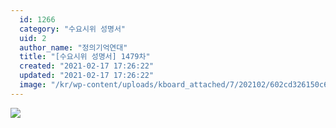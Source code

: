 ```yaml
---
  id: 1266
  category: "수요시위 성명서"
  uid: 2
  author_name: "정의기억연대"
  title: "[수요시위 성명서] 1479차"
  created: "2021-02-17 17:26:22"
  updated: "2021-02-17 17:26:22"
  image: "/kr/wp-content/uploads/kboard_attached/7/202102/602cd326150c65671364.jpg"
---
```

![](/kr/wp-content/uploads/kboard_attached/7/202102/602cd326150c65671364.jpg)